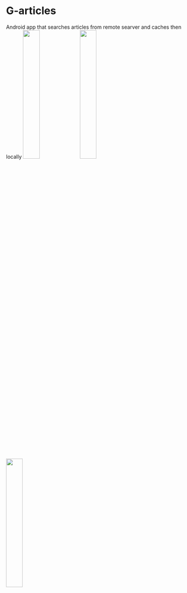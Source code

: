 # G-articles
Android app that searches articles from remote searver and caches then locally
<img src="https://user-images.githubusercontent.com/42929865/100415593-9861cb80-308d-11eb-8d73-8416a3942831.jpeg" width="30%"></img> <img src="https://user-images.githubusercontent.com/42929865/100415599-9bf55280-308d-11eb-9101-afcb9b8fff87.jpeg" width="30%"></img> <img src="https://user-images.githubusercontent.com/42929865/100415595-9992f880-308d-11eb-8f39-3f221def79aa.jpeg" width="30%"></img> 
